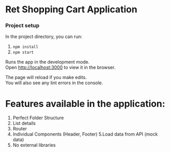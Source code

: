 # Ret Shopping Cart Application

### Project setup

In the project directory, you can run:

  1. `npm install`
  2. `npm start`

Runs the app in the development mode.\
Open [http://localhost:3000](http://localhost:3000) to view it in the browser.

The page will reload if you make edits.\
You will also see any lint errors in the console.

# Features available in the application:
  1. Perfect Folder Structure
  2. List details
  3. Router
  4. Individual Components (Header, Footer)
  5.Load data from API (mock data)
  6. No external libraries
 

